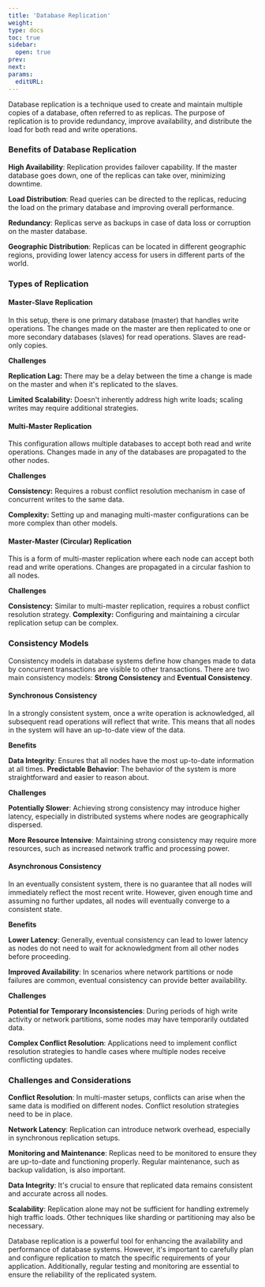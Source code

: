 ```yaml
---
title: 'Database Replication'
weight: 
type: docs
toc: true
sidebar:
  open: true
prev: 
next:
params:
  editURL:
---
```


Database replication is a technique used to create and maintain multiple copies of a database, often referred to as replicas. The purpose of replication is to provide redundancy, improve availability, and distribute the load for both read and write operations.

### Benefits of Database Replication

**High Availability**:
Replication provides failover capability. If the master database goes down, one of the replicas can take over, minimizing downtime.

**Load Distribution**:
Read queries can be directed to the replicas, reducing the load on the primary database and improving overall performance.

**Redundancy**:
Replicas serve as backups in case of data loss or corruption on the master database.

**Geographic Distribution**:
Replicas can be located in different geographic regions, providing lower latency access for users in different parts of the world.

### Types of Replication

#### Master-Slave Replication
In this setup, there is one primary database (master) that handles write operations. The changes made on the master are then replicated to one or more secondary databases (slaves) for read operations. Slaves are read-only copies.

**Challenges**

**Replication Lag:** There may be a delay between the time a change is made on the master and when it's replicated to the slaves.

**Limited Scalability:** Doesn't inherently address high write loads; scaling writes may require additional strategies.

#### Multi-Master Replication
This configuration allows multiple databases to accept both read and write operations. Changes made in any of the databases are propagated to the other nodes.

**Challenges**

**Consistency:** Requires a robust conflict resolution mechanism in case of concurrent writes to the same data.

**Complexity:** Setting up and managing multi-master configurations can be more complex than other models.

#### Master-Master (Circular) Replication
This is a form of multi-master replication where each node can accept both read and write operations. Changes are propagated in a circular fashion to all nodes.

**Challenges**

**Consistency:** Similar to multi-master replication, requires a robust conflict resolution strategy.
**Complexity:** Configuring and maintaining a circular replication setup can be complex.

### Consistency Models

Consistency models in database systems define how changes made to data by concurrent transactions are visible to other transactions. There are two main consistency models: **Strong Consistency** and **Eventual Consistency**.

#### Synchronous Consistency

In a strongly consistent system, once a write operation is acknowledged, all subsequent read operations will reflect that write. This means that all nodes in the system will have an up-to-date view of the data.

**Benefits**

**Data Integrity**: Ensures that all nodes have the most up-to-date information at all times.
**Predictable Behavior**: The behavior of the system is more straightforward and easier to reason about.

**Challenges**

**Potentially Slower**: Achieving strong consistency may introduce higher latency, especially in distributed systems where nodes are geographically dispersed.

**More Resource Intensive**: Maintaining strong consistency may require more resources, such as increased network traffic and processing power.

#### Asynchronous Consistency

In an eventually consistent system, there is no guarantee that all nodes will immediately reflect the most recent write. However, given enough time and assuming no further updates, all nodes will eventually converge to a consistent state.

**Benefits**

**Lower Latency**: Generally, eventual consistency can lead to lower latency as nodes do not need to wait for acknowledgment from all other nodes before proceeding.

**Improved Availability**: In scenarios where network partitions or node failures are common, eventual consistency can provide better availability.

**Challenges**

**Potential for Temporary Inconsistencies**: During periods of high write activity or network partitions, some nodes may have temporarily outdated data.

**Complex Conflict Resolution**: Applications need to implement conflict resolution strategies to handle cases where multiple nodes receive conflicting updates.

### Challenges and Considerations

**Conflict Resolution**:
In multi-master setups, conflicts can arise when the same data is modified on different nodes. Conflict resolution strategies need to be in place.

**Network Latency**:
Replication can introduce network overhead, especially in synchronous replication setups.

**Monitoring and Maintenance**:
Replicas need to be monitored to ensure they are up-to-date and functioning properly. Regular maintenance, such as backup validation, is also important.

**Data Integrity**:
It's crucial to ensure that replicated data remains consistent and accurate across all nodes.

**Scalability**:
Replication alone may not be sufficient for handling extremely high traffic loads. Other techniques like sharding or partitioning may also be necessary.

Database replication is a powerful tool for enhancing the availability and performance of database systems. However, it's important to carefully plan and configure replication to match the specific requirements of your application. Additionally, regular testing and monitoring are essential to ensure the reliability of the replicated system.